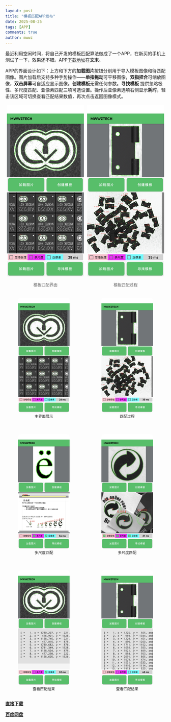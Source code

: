 ```yaml
---
layout: post
title: "模板匹配APP发布"
date: 2025-08-25
tags: [APP]
comments: true
author: mwwz
---
```


最近利用空闲时间，将自己开发的模板匹配算法做成了一个APP，在新买的手机上测试了一下，效果还不错。APP[下载地址](https://www.mwwztech.xyz/download/app-release.apk)在**文末**。

APP的界面设计如下：上方和下方的**加载图片**按钮分别用于导入模板图像和待匹配图像。图片加载后支持多种手势操作——**单指拖动**可平移图像，**双指捏合**可缩放图像，**双击屏幕**可自适应显示图像。**创建模板**无需任何参数。**寻找模板** 提供忽略极性、多尺度匹配、亚像素匹配三项可选设置。操作后亚像素选项右侧显示**耗时**，轻击该区域可切换查看匹配结果数值，再次点击返回图像模式。

<div style="display: flex; justify-content: space-between; flex-wrap: wrap;">
  <div style="flex: 1; min-width: 45%; margin: 5px;">
    <img src="/images/app_0.jpg" alt="模板匹配界面" style="width: 100%;">
    <p style="text-align: center; font-size: 0.9em; color: #666;">模板匹配界面</p>
  </div>
  <div style="flex: 1; min-width: 45%; margin: 5px;">
    <img src="/images/app_1.jpg" alt="模板匹配过程" style="width: 100%;">
    <p style="text-align: center; font-size: 0.9em; color: #666;">模板匹配过程</p>
  </div>
</div>

<div style="display: grid; grid-template-columns: repeat(2, 1fr); gap: 20px; text-align: center;">
    <figure>
        <img src="/images/app_0.jpg" alt="模板匹配界面" style="width:100%; border-radius: 8px;">
        <figcaption><small>主界面展示</small></figcaption>
    </figure>
    <figure>
        <img src="/images/app_1.jpg" alt="模板匹配过程" style="width:100%; border-radius: 8px;">
        <figcaption><small>匹配过程</small></figcaption>
    </figure>
    <figure>
        <img src="/images/app_2.jpg" alt="多尺度匹配" style="width:100%; border-radius: 8px;">
        <figcaption><small>多尺度匹配</small></figcaption>
    </figure>
    <figure>
        <img src="/images/app_3.jpg" alt="多尺度匹配" style="width:100%; border-radius: 8px;">
        <figcaption><small>多尺度匹配</small></figcaption>
    </figure>
    <figure>
        <img src="/images/app_4.jpg" alt="查看匹配结果" style="width:100%; border-radius: 8px;">
        <figcaption><small>查看匹配结果</small></figcaption>
    </figure>
    <figure>
        <img src="/images/app_5.jpg" alt="查看匹配结果" style="width:100%; border-radius: 8px;">
        <figcaption><small>查看匹配结果</small></figcaption>
    </figure>
</div>

[**直接下载**](https://www.mwwztech.xyz/download/app-release.apk)

[**百度网盘**](https://pan.baidu.com/s/1FP6wA8KOwCYJhKI1cc93xg?pwd=aabb)
